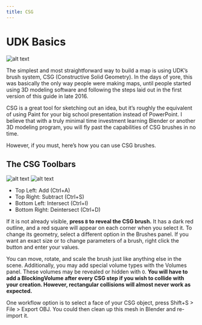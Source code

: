 ```yaml
---
title: CSG
---
```


# UDK Basics

![alt text](~@images/UDK/basics/image104.png "You vs the map she tells you not to worry about")

The simplest and most straightforward way to build a map is using UDK’s brush system, CSG (Constructive Solid Geometry). In the days of yore, this was basically the only way people were making maps, until people started using 3D modeling software and following the steps laid out in the first version of this guide in late 2016.

CSG is a great tool for sketching out an idea, but it’s roughly the equivalent of using Paint for your big school presentation instead of PowerPoint. I believe that with a truly minimal time investment learning Blender or another 3D modeling program, you will fly past the capabilities of CSG brushes in no time.

However, if you must, here’s how you can use CSG brushes.

## The CSG Toolbars

![alt text](~@images/UDK/essential/image99.png)
![alt text](~@images/UDK/essential/image9.png)

- Top Left: Add (Ctrl+A)
- Top Right: Subtract (Ctrl+S)
- Bottom Left: Intersect (Ctrl+I)
- Bottom Right: Deintersect (Ctrl+D)

If it is not already visible, **press `B` to reveal the CSG brush.** It has a dark red outline, and a red square will appear on each corner when you select it. To change its geometry, select a different option in the Brushes panel. If you want an exact size or to change parameters of a brush, right click the button and enter your values.

You can move, rotate, and scale the brush just like anything else in the scene. Additionally, you may add special volume types with the Volumes panel. These volumes may be revealed or hidden with `O`. **You will have to add a BlockingVolume after every CSG step if you wish to collide with your creation. However, rectangular collisions will almost never work as expected.**

One workflow option is to select a face of your CSG object, press Shift+S > File > Export OBJ. You could then clean up this mesh in Blender and re-import it.
